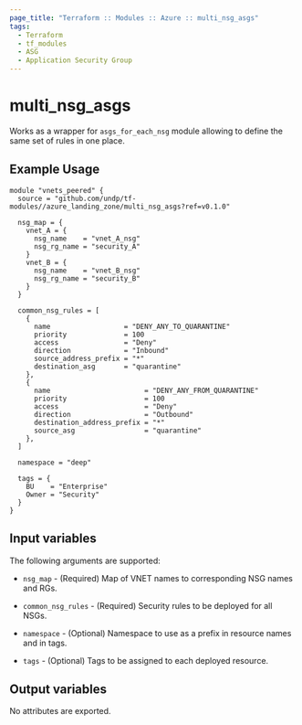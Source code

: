 ```yaml
---
page_title: "Terraform :: Modules :: Azure :: multi_nsg_asgs"
tags:
  - Terraform
  - tf_modules
  - ASG
  - Application Security Group
---
```

# multi_nsg_asgs

Works as a wrapper for `asgs_for_each_nsg` module allowing to define the same set of rules in one place.

## Example Usage

```hcl
module "vnets_peered" {
  source = "github.com/undp/tf-modules//azure_landing_zone/multi_nsg_asgs?ref=v0.1.0"

  nsg_map = {
    vnet_A = {
      nsg_name    = "vnet_A_nsg"
      nsg_rg_name = "security_A"
    }
    vnet_B = {
      nsg_name    = "vnet_B_nsg"
      nsg_rg_name = "security_B"
    }
  }

  common_nsg_rules = [
    {
      name                  = "DENY_ANY_TO_QUARANTINE"
      priority              = 100
      access                = "Deny"
      direction             = "Inbound"
      source_address_prefix = "*"
      destination_asg       = "quarantine"
    },
    {
      name                       = "DENY_ANY_FROM_QUARANTINE"
      priority                   = 100
      access                     = "Deny"
      direction                  = "Outbound"
      destination_address_prefix = "*"
      source_asg                 = "quarantine"
    },
  ]

  namespace = "deep"

  tags = {
    BU    = "Enterprise"
    Owner = "Security"
  }
}
```

## Input variables

The following arguments are supported:

* `nsg_map` - (Required) Map of VNET names to corresponding NSG names and RGs.

* `common_nsg_rules` - (Required) Security rules to be deployed for all NSGs.

* `namespace` - (Optional) Namespace to use as a prefix in resource names and in tags.

* `tags` - (Optional) Tags to be assigned to each deployed resource.

## Output variables

No attributes are exported.
